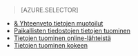 > [AZURE.SELECTOR]
- [& Yhteenveto tietojen muotoilut](../articles/machine-learning/machine-learning-data-science-import-data.md)
- [Paikallisten tiedostojen tietojen tuominen](../articles/machine-learning/machine-learning-import-data-from-local-file.md)
- [Tietojen tuominen online-lähteistä](../articles/machine-learning/machine-learning-import-data-from-online-sources.md)
- [Tietojen tuominen kokeen](../articles/machine-learning/machine-learning-import-data-from-an-experiment.md)

